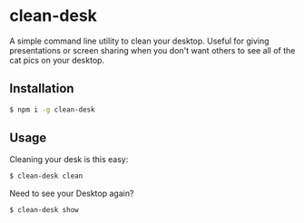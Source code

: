 # clean-desk

A simple command line utility to clean your desktop. Useful for giving presentations or screen sharing when you don't want others to see all of the cat pics on your desktop.

## Installation

```sh
$ npm i -g clean-desk
```

## Usage
Cleaning your desk is this easy:
```sh
$ clean-desk clean
```

Need to see your Desktop again?
```sh
$ clean-desk show
```
